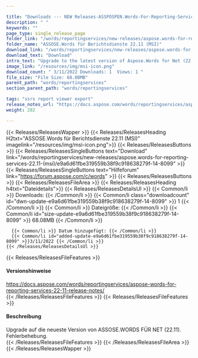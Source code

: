 ```yaml
---

title: "Downloads --- NEW Releases-ASSPOSPEN.Words-For-Reporting-Services-22.11- (MSI)"
description: " "
keywords: ""
page_type: single_release_page
folder_link: "/words/reportingservices/new-releases/aspose.words-for-reporting-services-22.11-(msi)/"
folder_name: "ASSOSE.Words für Berichtsdienste 22.11 (MSI)"
download_link: "/words/reportingservices/new-releases/aspose.words-for-reporting-services-22.11-(msi)/e9a6d61fbe319559b38f9c918638279f-14-8099"
download_text: "Download"
intro_text: "Upgrade to the latest version of Aspose.Words for Net (22.11). Bug fixes."
image_link: "/resources/img/msi-icon.png"
download_count: " 3/11/2022 Downloads: 1  Views: 1 "
file_size: "File Size: 68.08MB"
parent_path: "words/reportingservices"
section_parent_path: "words/reportingservices"

tags: "ssrs report viewer export"
release_notes_url: "https://docs.aspose.com/words/reportingservices/aspose-words-for-reporting-services-22-11-release-notes/"
weight: 282

---
```


{{< Releases/ReleasesWapper >}}
  {{< Releases/ReleasesHeading H2txt="ASSOSE.Words für Berichtsdienste 22.11 (MSI)" imagelink="/resources/img/msi-icon.png">}}
  {{< Releases/ReleasesButtons >}}
    {{< Releases/ReleasesSingleButtons text="Download" link="/words/reportingservices/new-releases/aspose.words-for-reporting-services-22.11-(msi)/e9a6d61fbe319559b38f9c918638279f-14-8099" >}}
    {{< Releases/ReleasesSingleButtons text="Hilfeforum" link="https://forum.aspose.com/c/words" >}}
  {{< Releases/ReleasesButtons >}}
  {{< Releases/ReleasesFileArea >}}
    {{< Releases/ReleasesHeading h4txt="Dateidetails">}}
    {{< Releases/ReleasesDetailsUl >}}
      {{< Common/li >}} Downloads: {{< /Common/li >}}
      {{< Common/li class="downloadcount" id="dwn-update-e9a6d61fbe319559b38f9c918638279f-14-8099" >}} 1 {{< /Common/li >}}
      {{< Common/li >}} Dateigröße: {{< /Common/li >}}
      {{< Common/li id="size-update-e9a6d61fbe319559b38f9c918638279f-14-8099" >}} 68.08MB {{< /Common/li >}}

      {{< Common/li >}} Datum hinzugefügt: {{< /Common/li >}}
      {{< Common/li id="added-update-e9a6d61fbe319559b38f9c918638279f-14-8099" >}}3/11/2022 {{< /Common/li >}}
    {{< /Releases/ReleasesDetailsUl >}}

  {{< Releases/ReleasesFileFeatures >}}
      <h4>Versionshinweise</h4><div><a href='https://docs.aspose.com/words/reportingservices/aspose-words-for-reporting-services-22-11-release-notes/'>https://docs.aspose.com/words/reportingservices/aspose-words-for-reporting-services-22-11-release-notes/</a></div>
  {{< /Releases/ReleasesFileFeatures >}}
  {{< Releases/ReleasesFileFeatures >}}
      <h4>Beschreibung</h4><div class="HTMLDescription">Upgrade auf die neueste Version von ASSOSE.WORDS FÜR NET (22.11). Fehlerbehebung.</div>
  {{< /Releases/ReleasesFileFeatures >}}
 {{< /Releases/ReleasesFileArea >}}
{{< /Releases/ReleasesWapper >}}


